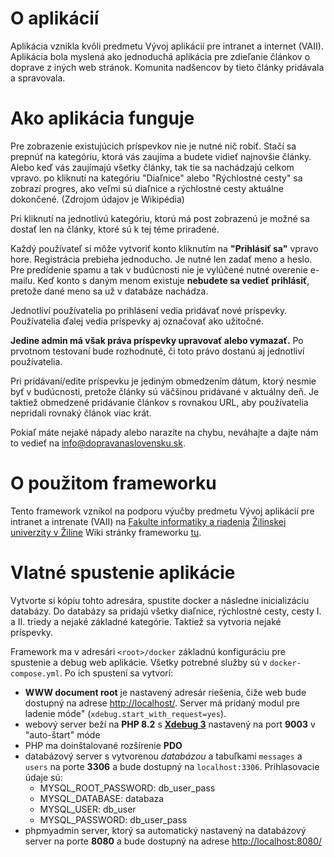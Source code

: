 # O aplikácií

Aplikácia vznikla kvôli predmetu Vývoj aplikácií pre intranet a internet (VAII). Aplikácia bola myslená ako jednoduchá aplikácia pre zdieľanie článkov o doprave z iných
web stránok. Komunita nadšencov by tieto články pridávala a spravovala.

# Ako aplikácia funguje

Pre zobrazenie existujúcich príspevkov nie je nutné nič robiť. Stačí sa prepnúť na kategóriu, ktorá vás zaujíma a budete vidieť najnovšie články. Alebo keď
vás zaujímajú všetky články, tak tie sa nachádzajú celkom vpravo. po kliknutí na kategóriu "Diaľnice" alebo "Rýchlostné cesty" sa zobrazí progres, ako veľmi
sú diaľnice a rýchlostné cesty aktuálne dokončené. (Zdrojom údajov je Wikipédia)

Pri kliknutí na jednotlivú kategóriu, ktorú má post zobrazenú je možné sa dostať len na články, ktoré sú k tej téme priradené.

Každý používateľ si môže vytvoriť konto kliknutím na **"Prihlásiť sa"** vpravo hore. Registrácia prebieha jednoducho. Je nutné len zadať meno a heslo. Pre predídenie spamu
a tak v budúcnosti nie je vylúčené nutné overenie e-mailu. Keď konto s daným menom existuje **nebudete sa vedieť prihlásiť**, pretože dané meno sa už v databáze nachádza.

Jednotliví používatelia po prihlásení vedia pridávať nové príspevky. Používatelia ďalej vedia príspevky aj označovať ako užitočné.

**Jedine admin má však práva príspevky upravovať alebo vymazať.** Po prvotnom testovaní bude rozhodnuté, či toto právo dostanú aj jednotliví používatelia.

Pri pridávaní/edite príspevku je jediným obmedzením dátum, ktorý nesmie byť v budúcnosti, pretože články sú väčšinou pridávané v aktuálny deň. Je taktiež obmedzené
pridávanie článkov s rovnakou URL, aby používatelia nepridali rovnaký článok viac krát.

Pokiaľ máte nejaké nápady alebo narazíte na chybu, neváhajte a dajte nám to vedieť na [info@dopravanaslovensku.sk](mailto:info@dopravanaslovensku.sk).

# O použitom frameworku

Tento framework vznikol na podporu výučby predmetu Vývoj aplikácií pre intranet a intrenate (VAII)
na [Fakulte informatiky a riadenia](https://www.fri.uniza.sk/) [Žilinskej univerzity v Žiline](https://www.uniza.sk/) Wiki stránky frameworku [tu](https://github.com/thevajko/vaiicko/wiki/00-%C3%9Avodn%C3%A9-inform%C3%A1cie).

# Vlatné spustenie aplikácie

Vytvorte si kópiu tohto adresára, spustite docker a následne inicializáciu databázy. Do databázy sa pridajú všetky diaľnice, rýchlostné cesty, 
cesty I. a II. triedy a nejaké základné kategórie. Taktiež sa vytvoria nejaké príspevky.

Framework ma v adresári `<root>/docker` základnú konfiguráciu pre spustenie a debug web aplikácie. Všetky potrebné služby sú v `docker-compose.yml`. Po ich spustení sa vytvorí:

- __WWW document root__ je nastavený adresár riešenia, čiže web bude dostupný na adrese [http://localhost/](http://localhost/). Server má pridaný modul pre
  ladenie móde" (`xdebug.start_with_request=yes`).
- webový server beží na __PHP 8.2__ s [__Xdebug 3__](https://xdebug.org/) nastavený na port __9003__ v "auto-štart" móde
- PHP ma doinštalované rozšírenie __PDO__
- databázový server s vytvorenou _databázou_ a tabuľkami `messages` a `users` na porte __3306__ a bude dostupný na `localhost:3306`. Prihlasovacie údaje sú:
    - MYSQL_ROOT_PASSWORD: db_user_pass
    - MYSQL_DATABASE: databaza
    - MYSQL_USER: db_user
    - MYSQL_PASSWORD: db_user_pass
- phpmyadmin server, ktorý sa automatický nastavený na databázový server na porte __8080__ a bude dostupný na
  adrese [http://localhost:8080/](http://localhost:8080/)

